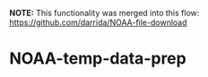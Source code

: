 **NOTE:** This functionality was merged into this flow: https://github.com/darrida/NOAA-file-download

# NOAA-temp-data-prep
